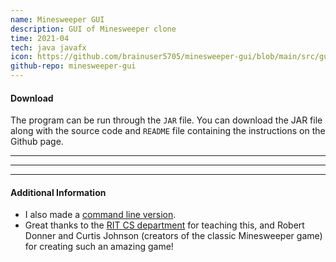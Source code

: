 ```yaml
---
name: Minesweeper GUI
description: GUI of Minesweeper clone
time: 2021-04
tech: java javafx
icon: https://github.com/brainuser5705/minesweeper-gui/blob/main/src/gui/resources/rose_playing.png?raw=true
github-repo: minesweeper-gui
---
```


#### **Download**
The program can be run through the <code>JAR</code> file. You can download the JAR file along with the source code and <code>README</code> file containing the instructions on the Github page.

---


---


---

#### **Additional Information**
- I also made a [command line version](/cmdline-minesweeper/).
- Great thanks to the [RIT CS department](https://www.cs.rit.edu/~csci142/) for teaching this, and Robert Donner and Curtis Johnson (creators of the classic Minesweeper game) for creating such an amazing game!